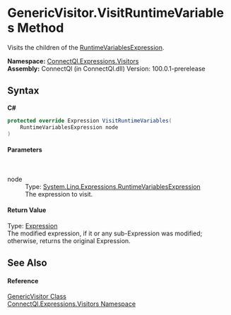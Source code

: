 # GenericVisitor.VisitRuntimeVariables Method 
 

Visits the children of the <a href="http://msdn2.microsoft.com/en-us/library/dd324055" target="_blank">RuntimeVariablesExpression</a>.

**Namespace:**&nbsp;<a href="N_ConnectQl_Expressions_Visitors">ConnectQl.Expressions.Visitors</a><br />**Assembly:**&nbsp;ConnectQl (in ConnectQl.dll) Version: 100.0.1-prerelease

## Syntax

**C#**<br />
``` C#
protected override Expression VisitRuntimeVariables(
	RuntimeVariablesExpression node
)
```


#### Parameters
&nbsp;<dl><dt>node</dt><dd>Type: <a href="http://msdn2.microsoft.com/en-us/library/dd324055" target="_blank">System.Linq.Expressions.RuntimeVariablesExpression</a><br />The expression to visit.</dd></dl>

#### Return Value
Type: <a href="http://msdn2.microsoft.com/en-us/library/bb356138" target="_blank">Expression</a><br />The modified expression, if it or any sub-Expression was modified; otherwise, returns the original Expression.

## See Also


#### Reference
<a href="T_ConnectQl_Expressions_Visitors_GenericVisitor">GenericVisitor Class</a><br /><a href="N_ConnectQl_Expressions_Visitors">ConnectQl.Expressions.Visitors Namespace</a><br />